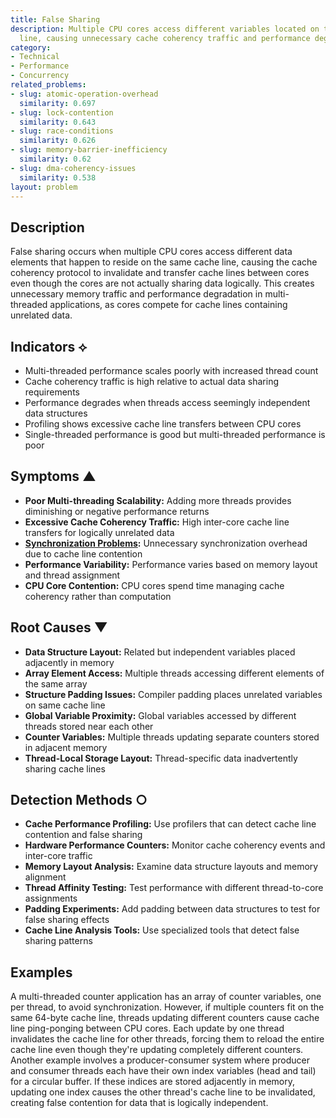 ```yaml
---
title: False Sharing
description: Multiple CPU cores access different variables located on the same cache
  line, causing unnecessary cache coherency traffic and performance degradation.
category:
- Technical
- Performance
- Concurrency
related_problems:
- slug: atomic-operation-overhead
  similarity: 0.697
- slug: lock-contention
  similarity: 0.643
- slug: race-conditions
  similarity: 0.626
- slug: memory-barrier-inefficiency
  similarity: 0.62
- slug: dma-coherency-issues
  similarity: 0.538
layout: problem
---
```


## Description

False sharing occurs when multiple CPU cores access different data elements that happen to reside on the same cache line, causing the cache coherency protocol to invalidate and transfer cache lines between cores even though the cores are not actually sharing data logically. This creates unnecessary memory traffic and performance degradation in multi-threaded applications, as cores compete for cache lines containing unrelated data.

## Indicators ⟡

- Multi-threaded performance scales poorly with increased thread count
- Cache coherency traffic is high relative to actual data sharing requirements
- Performance degrades when threads access seemingly independent data structures
- Profiling shows excessive cache line transfers between CPU cores
- Single-threaded performance is good but multi-threaded performance is poor

## Symptoms ▲

- **Poor Multi-threading Scalability:** Adding more threads provides diminishing or negative performance returns
- **Excessive Cache Coherency Traffic:** High inter-core cache line transfers for logically unrelated data
- **[Synchronization Problems](synchronization-problems.md):** Unnecessary synchronization overhead due to cache line contention
- **Performance Variability:** Performance varies based on memory layout and thread assignment
- **CPU Core Contention:** CPU cores spend time managing cache coherency rather than computation

## Root Causes ▼

- **Data Structure Layout:** Related but independent variables placed adjacently in memory
- **Array Element Access:** Multiple threads accessing different elements of the same array
- **Structure Padding Issues:** Compiler padding places unrelated variables on same cache line
- **Global Variable Proximity:** Global variables accessed by different threads stored near each other
- **Counter Variables:** Multiple threads updating separate counters stored in adjacent memory
- **Thread-Local Storage Layout:** Thread-specific data inadvertently sharing cache lines

## Detection Methods ○

- **Cache Performance Profiling:** Use profilers that can detect cache line contention and false sharing
- **Hardware Performance Counters:** Monitor cache coherency events and inter-core traffic
- **Memory Layout Analysis:** Examine data structure layouts and memory alignment
- **Thread Affinity Testing:** Test performance with different thread-to-core assignments
- **Padding Experiments:** Add padding between data structures to test for false sharing effects
- **Cache Line Analysis Tools:** Use specialized tools that detect false sharing patterns

## Examples

A multi-threaded counter application has an array of counter variables, one per thread, to avoid synchronization. However, if multiple counters fit on the same 64-byte cache line, threads updating different counters cause cache line ping-ponging between CPU cores. Each update by one thread invalidates the cache line for other threads, forcing them to reload the entire cache line even though they're updating completely different counters. Another example involves a producer-consumer system where producer and consumer threads each have their own index variables (head and tail) for a circular buffer. If these indices are stored adjacently in memory, updating one index causes the other thread's cache line to be invalidated, creating false contention for data that is logically independent.